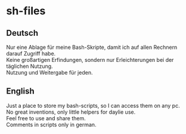 # sh-files

## Deutsch
Nur eine Ablage für meine Bash-Skripte, damit ich auf allen Rechnern darauf Zugriff habe.  
Keine großartigen Erfindungen, sondern nur Erleichterungen bei der täglichen Nutzung.  
Nutzung und Weitergabe für jeden.
## English
Just a place to store my bash-scripts, so I can access them on any pc.  
No great inventions, only little helpers for daylie use.  
Feel free to use and share them.  
Comments in scripts only in german.  
